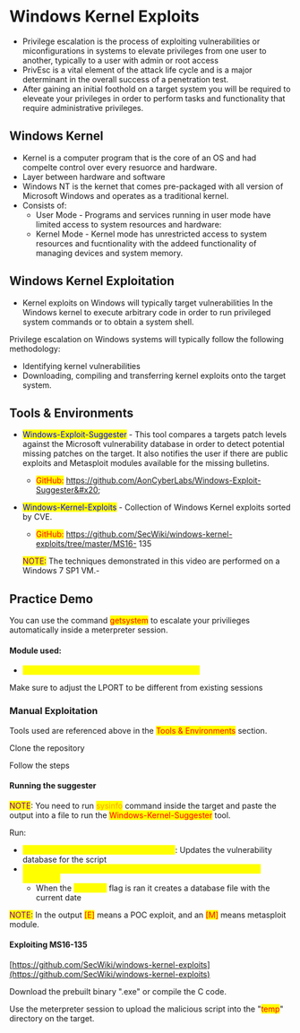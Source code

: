 # Windows Kernel Exploits

* Privilege escalation is the process of exploiting vulnerabilities or miconfigurations in systems to elevate privileges from one user to another, typically to a user with admin or root access
* PrivEsc is a vital element of the attack life cycle and is a major determinant in the overall success of a penetration test.
* After gaining an initial foothold on a target system you will be required to eleveate your privileges in order to perform tasks and functionality that require administrative privileges.

## Windows Kernel

* Kernel is a computer program that is the core of an OS and had compelte control over every resuorce and hardware.
* Layer between hardware and software
* Windows NT is the kernet that comes pre-packaged with all version of Microsoft Windows and operates as a traditional kernel.
* Consists of:
  * User Mode - Programs and services running in user mode have limited access to system resources and hardware:
  * Kernel Mode - Kernel mode has unrestricted access to system resources and fucntionality with the addeed functionality of managing devices and system memory.

## Windows Kernel Exploitation

* Kernel exploits on Windows will typically target vulnerabilities In the Windows kernel to execute arbitrary code in order to run privileged system commands or to obtain a system shell.

Privilege escalation on Windows systems will typically follow the following methodology:

* Identifying kernel vulnerabilities
* Downloading, compiling and transferring kernel exploits onto the target system.

## Tools & Environments

*   <mark style="color:blue;">Windows-Exploit-Suggester</mark> - This tool compares a targets patch levels against the Microsoft vulnerability database in order to detect potential missing patches on the target. It also notifies the user if there are public exploits and Metasploit modules available for the missing bulletins.

    * <mark style="color:red;">GitHub:</mark> https://github.com/AonCyberLabs/Windows-Exploit-Suggester&#x20;


*   <mark style="color:blue;">Windows-Kernel-Exploits</mark> - Collection of Windows Kernel exploits sorted by CVE.

    * <mark style="color:red;">GitHub:</mark> https://github.com/SecWiki/windows-kernel-exploits/tree/master/MS16- 135&#x20;

    <mark style="color:purple;">NOTE:</mark> The techniques demonstrated in this video are performed on a Windows 7 SP1 VM.-

## Practice Demo

You can use the command <mark style="color:red;">getsystem</mark> to escalate your privilieges automatically inside a meterpreter session.

#### Module used:

* <mark style="color:yellow;">exploit/windows/local/ms16\_014\_wmi\_recv\_notif</mark>

Make sure to adjust the LPORT to be different from existing sessions

### Manual Exploitation

Tools used are referenced above in the <mark style="color:red;">Tools & Environments</mark> section.

Clone the repository

Follow the steps

#### Running the suggester

<mark style="color:purple;">NOTE</mark>: You need to run <mark style="color:orange;">sysinfo</mark> command inside the target and paste the output into a file to run the <mark style="color:red;">Windows-Kernel-Suggester</mark> tool.

Run:

* <mark style="color:yellow;">./windows-exploit-suggester.py --update</mark>: Updates the vulnerability database for the script
* <mark style="color:yellow;">./windows-exploit-suggester.py --database nameofdatabase.xls sysinfofile</mark>
  * When the <mark style="color:yellow;">--update</mark> flag is ran it creates a database file with the current date

<mark style="color:purple;">NOTE:</mark> In the output <mark style="color:red;">\[E]</mark> means a POC exploit, and an <mark style="color:red;">\[M]</mark> means metasploit module.

#### Exploiting MS16-135

[https://github.com/SecWiki/windows-kernel-exploits](https://github.com/SecWiki/windows-kernel-exploits)

Download the prebuilt binary ".exe" or compile the C code.

Use the meterpreter session to upload the malicious script into the "<mark style="color:red;">temp</mark>" directory on the target.
